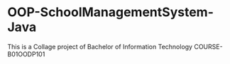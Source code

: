 # OOP-SchoolManagementSystem-Java
 This is a Collage project of Bachelor of Information Technology  COURSE-B01OODP101

